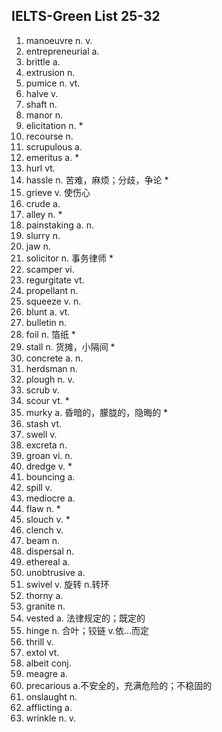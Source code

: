 ## IELTS-Green List 25-32

1. manoeuvre n. v.
2. entrepreneurial a.
3. brittle a.
4. extrusion n.
5. pumice n. vt.
6. halve v.
7. shaft n.
8. manor n.
9. elicitation n. *
10. recourse n.
11. scrupulous a.
12. emeritus a. *
13. hurl vt.
14. hassle n. 苦难，麻烦；分歧，争论  * 
15. grieve v. 使伤心
16. crude a.
17. alley n. *
18. painstaking a. n.
19. slurry n.
20. jaw n.
21. solicitor n. 事务律师 *
22. scamper vi. 
23. regurgitate vt.
24. propellant n.
25. squeeze v. n.
26. blunt a. vt.
27. bulletin n.
28. foil n. 箔纸 *
29. stall n. 货摊，小隔间 *
30. concrete a. n.
31. herdsman n.
32. plough n. v.
33. scrub v.
34. scour vt. *
35. murky a. 昏暗的，朦胧的，隐晦的 *
36. stash vt.
37. swell v.
38. excreta n.
39. groan vi. n.
40. dredge v. *
41. bouncing a.
42. spill v.
43. mediocre a.
44. flaw n. *
45. slouch v. *
46. clench v. 
47. beam n.
48. dispersal n.
49. ethereal a.
50. unobtrusive a.
51. swivel v. 旋转  n.转环 
52. thorny a.
53. granite n.
54. vested a. 法律规定的；既定的
55. hinge n. 合叶；铰链 v.依...而定
56. thrill v.
57. extol vt.
58. albeit conj.
59. meagre a.
60. precarious a.不安全的，充满危险的；不稳固的
61. onslaught n.
62. afflicting a.
63. wrinkle n. v.